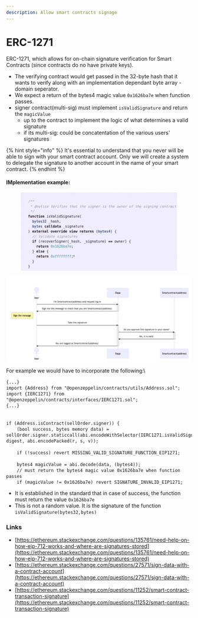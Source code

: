 ```yaml
---
description: Allow smart contracts signage
---
```


# ERC-1271

ERC-1271, which allows for on-chain signature verification for Smart Contracts (since contracts do no have private keys).

* The verifying contract would get passed in the 32-byte hash that it wants to verify along with an implementation dependant byte array - domain seperator.&#x20;
* We expect a return of the bytes4 magic value `0x1626ba7e` when function passes.
* signer contract(multi-sig) must implement `isValidSignature` and return the `magicValue`
  * up to the contract to implement the logic of what determines a valid signature
  * if its multi-sig: could be concatentation of the various users' signatures

{% hint style="info" %}
It's essential to understand that you never will be able to sign with your smart contract account. Only we will create a system to delegate the signature to another account in the name of your smart contract.
{% endhint %}

#### IMplementation example:

<figure><img src="../../.gitbook/assets/image (42).png" alt=""><figcaption></figcaption></figure>

![](<../../.gitbook/assets/image (117).png>)

For example we would have to incorporate the following:\


```solidity
{...}
import {Address} from "@openzeppelin/contracts/utils/Address.sol";
import {IERC1271} from "@openzeppelin/contracts/interfaces/IERC1271.sol";
{...}


if (Address.isContract(sellOrder.signer)) {
    (bool success, bytes memory data) = sellOrder.signer.staticcall(abi.encodeWithSelector(IERC1271.isValidSignature.selector, digest, abi.encodePacked(r, s, v));
        
    if (!success) revert MISSING_VALID_SIGNATURE_FUNCTION_EIP1271;
    
    bytes4 magicValue = abi.decode(data, (bytes4));
    // must return the bytes4 magic value 0x1626ba7e when function passes
    if (magicValue != 0x1626ba7e) revert SIGNATURE_INVALID_EIP1271;
```



* &#x20;It is established in the standard that in case of success, the function must return the value `0x1626ba7e`&#x20;
* This is not a random value. It is the signature of the function `isValidSignature(bytes32,bytes)`

### Links

* [https://ethereum.stackexchange.com/questions/135761/need-help-on-how-eip-712-works-and-where-are-signatures-stored](https://ethereum.stackexchange.com/questions/135761/need-help-on-how-eip-712-works-and-where-are-signatures-stored)
* [https://ethereum.stackexchange.com/questions/27571/sign-data-with-a-contract-account](https://ethereum.stackexchange.com/questions/27571/sign-data-with-a-contract-account)
* [https://ethereum.stackexchange.com/questions/11252/smart-contract-transaction-signature](https://ethereum.stackexchange.com/questions/11252/smart-contract-transaction-signature)
